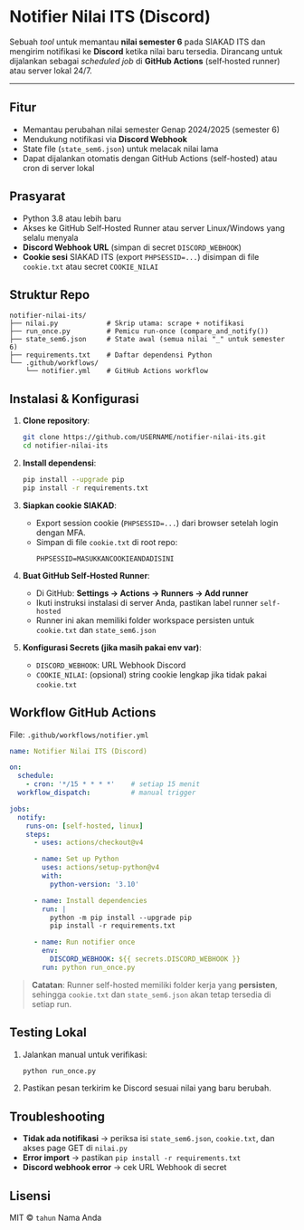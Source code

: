 # Notifier Nilai ITS (Discord)

Sebuah _tool_ untuk memantau **nilai semester 6** pada SIAKAD ITS dan mengirim notifikasi ke **Discord** ketika nilai baru tersedia. Dirancang untuk dijalankan sebagai _scheduled job_ di **GitHub Actions** (self‑hosted runner) atau server lokal 24/7.

---

## Fitur

- Memantau perubahan nilai semester Genap 2024/2025 (semester 6)
- Mendukung notifikasi via **Discord Webhook**
- State file (`state_sem6.json`) untuk melacak nilai lama
- Dapat dijalankan otomatis dengan GitHub Actions (self-hosted) atau cron di server lokal

## Prasyarat

- Python 3.8 atau lebih baru
- Akses ke GitHub Self‑Hosted Runner atau server Linux/Windows yang selalu menyala
- **Discord Webhook URL** (simpan di secret `DISCORD_WEBHOOK`)
- **Cookie sesi** SIAKAD ITS (export `PHPSESSID=...`) disimpan di file `cookie.txt` atau secret `COOKIE_NILAI`

## Struktur Repo

```text
notifier-nilai-its/
├── nilai.py            # Skrip utama: scrape + notifikasi
├── run_once.py         # Pemicu run-once (compare_and_notify())
├── state_sem6.json     # State awal (semua nilai "_" untuk semester 6)
├── requirements.txt    # Daftar dependensi Python
└── .github/workflows/
    └── notifier.yml    # GitHub Actions workflow
```

## Instalasi & Konfigurasi

1. **Clone repository**:
   ```bash
   git clone https://github.com/USERNAME/notifier-nilai-its.git
   cd notifier-nilai-its
   ```

2. **Install dependensi**:
   ```bash
   pip install --upgrade pip
   pip install -r requirements.txt
   ```

3. **Siapkan cookie SIAKAD**:
   - Export session cookie (`PHPSESSID=...`) dari browser setelah login dengan MFA.
   - Simpan di file `cookie.txt` di root repo:
     ```text
     PHPSESSID=MASUKKANCOOKIEANDADISINI
     ```

4. **Buat GitHub Self‑Hosted Runner**:
   - Di GitHub: **Settings → Actions → Runners → Add runner**
   - Ikuti instruksi instalasi di server Anda, pastikan label runner `self-hosted`
   - Runner ini akan memiliki folder workspace persisten untuk `cookie.txt` dan `state_sem6.json`

5. **Konfigurasi Secrets (jika masih pakai env var)**:
   - `DISCORD_WEBHOOK`: URL Webhook Discord
   - `COOKIE_NILAI`: (opsional) string cookie lengkap jika tidak pakai `cookie.txt`

## Workflow GitHub Actions

File: `.github/workflows/notifier.yml`

```yaml
name: Notifier Nilai ITS (Discord)

on:
  schedule:
    - cron: '*/15 * * * *'    # setiap 15 menit
  workflow_dispatch:          # manual trigger

jobs:
  notify:
    runs-on: [self-hosted, linux]
    steps:
      - uses: actions/checkout@v4

      - name: Set up Python
        uses: actions/setup-python@v4
        with:
          python-version: '3.10'

      - name: Install dependencies
        run: |
          python -m pip install --upgrade pip
          pip install -r requirements.txt

      - name: Run notifier once
        env:
          DISCORD_WEBHOOK: ${{ secrets.DISCORD_WEBHOOK }}
        run: python run_once.py
```

> **Catatan**: Runner self-hosted memiliki folder kerja yang **persisten**, sehingga `cookie.txt` dan `state_sem6.json` akan tetap tersedia di setiap run.

## Testing Lokal

1. Jalankan manual untuk verifikasi:
   ```bash
   python run_once.py
   ```
2. Pastikan pesan terkirim ke Discord sesuai nilai yang baru berubah.

## Troubleshooting

- **Tidak ada notifikasi** → periksa isi `state_sem6.json`, `cookie.txt`, dan akses page GET di `nilai.py`
- **Error import** → pastikan `pip install -r requirements.txt`
- **Discord webhook error** → cek URL Webhook di secret

## Lisensi

MIT © `tahun` Nama Anda

